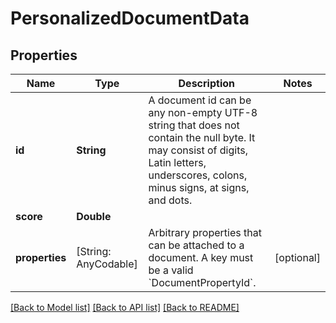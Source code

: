 # PersonalizedDocumentData

## Properties
Name | Type | Description | Notes
------------ | ------------- | ------------- | -------------
**id** | **String** | A document id can be any non-empty UTF-8 string that does not contain the null byte. It may consist of digits, Latin letters, underscores, colons, minus signs, at signs, and dots. | 
**score** | **Double** |  | 
**properties** | [String: AnyCodable] | Arbitrary properties that can be attached to a document. A key must be a valid &#x60;DocumentPropertyId&#x60;. | [optional] 

[[Back to Model list]](../README.md#documentation-for-models) [[Back to API list]](../README.md#documentation-for-api-endpoints) [[Back to README]](../README.md)


